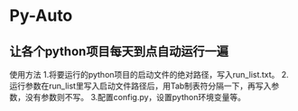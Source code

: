 # Py-Auto
让各个python项目每天到点自动运行一遍
--------------------------------
使用方法
  1.将要运行的python项目的启动文件的绝对路径，写入run_list.txt。
  2.运行参数在run_list里写入启动文件路径后，用Tab制表符分隔一下，再写入参数，没有参数则不写。
  3.配置config.py，设置python环境变量等。

  
